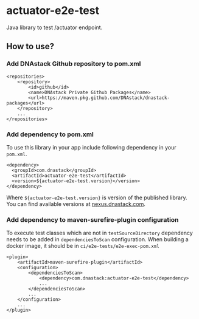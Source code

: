 # actuator-e2e-test
Java library to test /actuator endpoint.

## How to use?

### Add DNAstack Github repository to pom.xml

```
<repositories>
    <repository>
        <id>github</id>
        <name>DNAstack Private Github Packages</name>
        <url>https://maven.pkg.github.com/DNAstack/dnastack-packages</url>
    </repository>
    ...
</repositories>
```

### Add dependency to pom.xml

To use this library in your app include following dependency in your `pom.xml`.

```
<dependency>
  <groupId>com.dnastack</groupId>
  <artifactId>actuator-e2e-test</artifactId>
  <version>${actuator-e2e-test.version}</version>
</dependency>
```

Where `${actuator-e2e-test.version}` is version of the published library. You can find available versions at [nexus.dnastack.com](https://nexus.dnastack.com/content/repositories/releases/com/dnastack/actuator-e2e-test/).

### Add dependency to maven-surefire-plugin configuration

To execute test classes which are not in `testSourceDirectory` dependency needs to be added in `dependenciesToScan` configuration.
When building a docker image, it should be in `ci/e2e-tests/e2e-exec-pom.xml`

```
<plugin>
    <artifactId>maven-surefire-plugin</artifactId>
    <configuration>
        <dependenciesToScan>
            <dependency>com.dnastack:actuator-e2e-test</dependency>
            ...
        </dependenciesToScan>
        ...
    </configuration>
    ...
</plugin>
```

